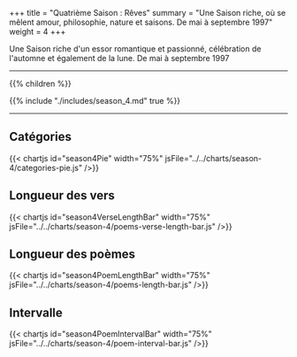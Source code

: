 +++
title = "Quatrième Saison : Rêves"
summary = "Une Saison riche, où se mêlent amour, philosophie, nature et saisons. De mai à septembre 1997"
weight = 4
+++

Une Saison riche d'un essor romantique et passionné, célébration de l'automne et également de la lune.  De mai à septembre 1997

---
{{% children  %}}

{{% include "./includes/season_4.md" true %}}

---
## Catégories
{{< chartjs id="season4Pie" width="75%" jsFile="../../charts/season-4/categories-pie.js" />}}
## Longueur des vers
{{< chartjs id="season4VerseLengthBar" width="75%" jsFile="../../charts/season-4/poems-verse-length-bar.js" />}}
## Longueur des poèmes
{{< chartjs id="season4PoemLengthBar" width="75%" jsFile="../../charts/season-4/poems-length-bar.js" />}}
## Intervalle
{{< chartjs id="season4PoemIntervalBar" width="75%" jsFile="../../charts/season-4/poem-interval-bar.js" />}}
